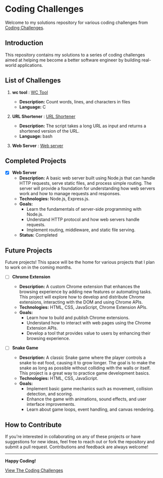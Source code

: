 # Coding Challenges

Welcome to my solutions repository for various coding challenges from [Coding Challenges](https://codingchallenges.fyi/challenges/challenge-wc).

## Introduction

This repository contains my solutions to a series of coding challenges aimed at helping me become a better software engineer by building real-world applications.

## List of Challenges
1. **wc tool** : [WC Tool](./wc_tool/README.md)
   - **Description:** Count words, lines, and characters in files
   - **Language:** C

2. **URL Shortener** : [URL Shortener](./URL_Shortener/README.md)
   - **Description:** The script takes a long URL as input and returns a shortened version of the URL.
   - **Language:** bash 
3. **Web Server** : [Web server](./Web_Server/README.md)



## Completed Projects 
- [x] **Web Server**
   - **Description:** A basic web server built using Node.js that can handle HTTP requests, serve static files, and process simple routing. The server will provide a foundation for understanding how web servers work and how to manage requests and responses.
   - **Technologies:** Node.js, Express.js.
   - **Goals:** 
     - Learn the fundamentals of server-side programming with Node.js.
     - Understand HTTP protocol and how web servers handle requests.
     - Implement routing, middleware, and static file serving.
   -  **Status:** Completed


## Future Projects

Future projects! This space will be the home for various projects that I plan to work on in the coming months. 

- [ ] **Chrome Extension**
   - **Description:** A custom Chrome extension that enhances the browsing experience by adding new features or automating tasks. This project will explore how to develop and distribute Chrome extensions, interacting with the DOM and using Chrome APIs.
   - **Technologies:** HTML, CSS, JavaScript, Chrome Extension APIs.
   - **Goals:**
     - Learn how to build and publish Chrome extensions.
     - Understand how to interact with web pages using the Chrome Extension APIs.
     - Develop a tool that provides value to users by enhancing their browsing experience.

- [ ] **Snake Game**
   - **Description:** A classic Snake game where the player controls a snake to eat food, causing it to grow longer. The goal is to make the snake as long as possible without colliding with the walls or itself. This project is a great way to practice game development basics.
   - **Technologies:** HTML, CSS, JavaScript.
   - **Goals:**
     - Implement basic game mechanics such as movement, collision detection, and scoring.
     - Enhance the game with animations, sound effects, and user interface improvements.
     - Learn about game loops, event handling, and canvas rendering.
   


## How to Contribute

If you're interested in collaborating on any of these projects or have suggestions for new ideas, feel free to reach out or fork the repository and submit a pull request. Contributions and feedback are always welcome!


-------------------

**Happy Coding!**

[View The Coding Challenges](https://codingchallenges.fyi/challenges/intro)
